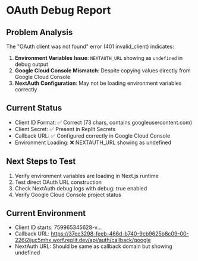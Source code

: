 # OAuth Debug Report

## Problem Analysis
The "OAuth client was not found" error (401 invalid_client) indicates:

1. **Environment Variables Issue**: `NEXTAUTH_URL` showing as `undefined` in debug output
2. **Google Cloud Console Mismatch**: Despite copying values directly from Google Cloud Console
3. **NextAuth Configuration**: May not be loading environment variables correctly

## Current Status
- Client ID Format: ✅ Correct (73 chars, contains googleusercontent.com)
- Client Secret: ✅ Present in Replit Secrets  
- Callback URL: ✅ Configured correctly in Google Cloud Console
- Environment Loading: ❌ NEXTAUTH_URL showing as undefined

## Next Steps to Test
1. Verify environment variables are loading in Next.js runtime
2. Test direct OAuth URL construction
3. Check NextAuth debug logs with debug: true enabled
4. Verify Google Cloud Console project status

## Current Environment
- Client ID starts: 759965345628-v...
- Callback URL: https://37ee3298-feeb-466d-b740-9cb9625b8c09-00-226i2ijuc5mhx.worf.replit.dev/api/auth/callback/google
- NextAuth URL: Should be same as callback domain but showing undefined